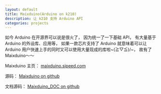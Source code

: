 ```yaml
---
layout: default
title: Maixduino(Arduino on k210)
description: 让 k210 支持 Arduino API
categories: projects
---
```


如今 Arduino 在开源界可以说是很火了， 因为统一了一下基础 API， 有大量基于 Arduino 的外设库、应用等， 如果一款芯片支持了 Arduino 就意味着可以让 Arduino 用户快速上手的同时又可以使用大量现成的库啦~\(≧▽≦)/~， 故有了 Maixduino～～

Maixduino 主页： [maixduino.sipeed.com](https://maixduino.sipeed.com)

源码： [Maixduino on github](https://github.com/sipeed/Maixduino)

文档源码： [Maixduino_DOC on github](https://github.com/sipeed/Maixduino_DOC)



